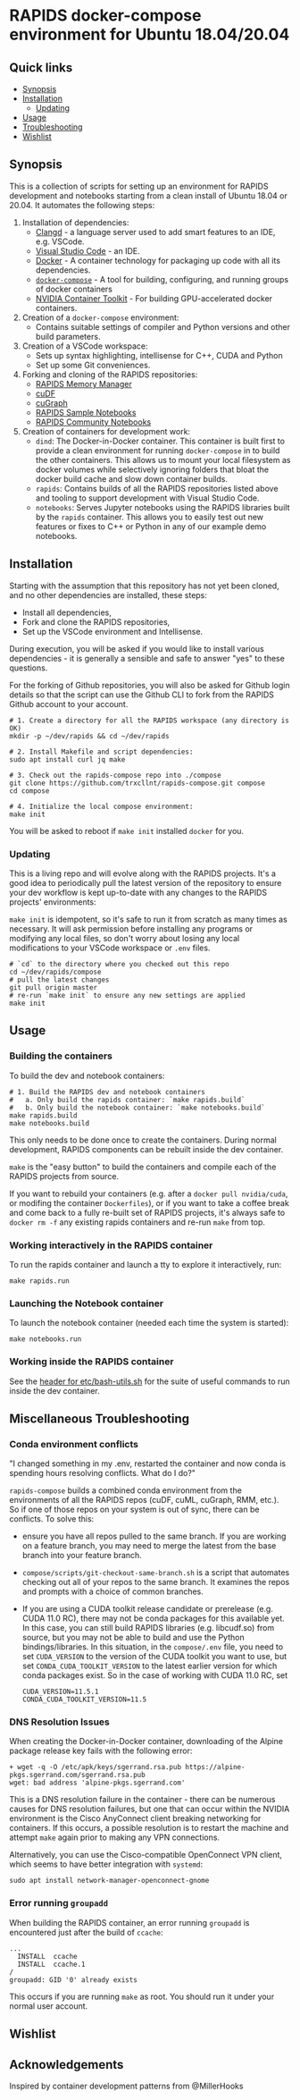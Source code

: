 
# RAPIDS docker-compose environment for Ubuntu 18.04/20.04

## Quick links

* [Synopsis](#synopsis)
* [Installation](#installation)
  * [Updating](#updating)
* [Usage](#usage)
* [Troubleshooting](#miscellaneous-troubleshooting)
* [Wishlist](#wishlist)

## Synopsis

This is a collection of scripts for setting up an environment for RAPIDS
development and notebooks starting from a clean install of Ubuntu 18.04
or 20.04. It automates the following steps:

1. Installation of dependencies:
   * [Clangd](https://clang.llvm.org/extra/clangd/) - a language server used to
     add smart features to an IDE, e.g. VSCode.
   * [Visual Studio Code](https://code.visualstudio.com/) - an IDE.
   * [Docker](https://www.docker.com/resources/what-container) - A container
     technology for packaging up code with all its dependencies.
   * [`docker-compose`](https://docs.docker.com/compose/) - A tool for building,
     configuring, and running groups of docker containers
   * [NVIDIA Container Toolkit](https://github.com/NVIDIA/nvidia-docker) - For
     building GPU-accelerated docker containers.
2. Creation of a `docker-compose` environment:
   * Contains suitable settings of compiler and Python versions and other build
     parameters.
3. Creation of a VSCode workspace:
   * Sets up syntax highlighting, intellisense for C++, CUDA and Python
   * Set up some Git conveniences.
4. Forking and cloning of the RAPIDS repositories:
   * [RAPIDS Memory Manager](https://github.com/rapidsai/rmm)
   * [cuDF](https://github.com/rapidsai/cudf)
   * [cuGraph](https://github.com/rapidsai/cugraph)
   * [RAPIDS Sample Notebooks](https://github.com/rapidsai/notebooks)
   * [RAPIDS Community Notebooks](https://github.com/rapidsai/notebooks-contrib)
5. Creation of containers for development work:
   * `dind`: The Docker-in-Docker container. This container is built first to
     provide a clean environment for running `docker-compose` in to build the
     other containers. This allows us to mount your local filesystem as docker
     volumes while selectively ignoring folders that bloat the docker build
     cache and slow down container builds.
   * `rapids`: Contains builds of all the RAPIDS repositories listed above and
     tooling to support development with Visual Studio Code.
   * `notebooks`: Serves Jupyter notebooks using the RAPIDS libraries built by
     the `rapids` container. This allows you to easily test out new features or
     fixes to C++ or Python in any of our example demo notebooks.

## Installation

Starting with the assumption that this repository has not yet been cloned, and
no other dependencies are installed, these steps:

* Install all dependencies,
* Fork and clone the RAPIDS repositories,
* Set up the VSCode environment and Intellisense.

During execution, you will be asked if you would like to install various
dependencies - it is generally a sensible and safe to answer "yes" to these
questions.

For the forking of Github repositories, you will also be asked for Github login
details so that the script can use the Github CLI to fork from the RAPIDS Github
account to your account.

```shell
# 1. Create a directory for all the RAPIDS workspace (any directory is OK)
mkdir -p ~/dev/rapids && cd ~/dev/rapids

# 2. Install Makefile and script dependencies:
sudo apt install curl jq make

# 3. Check out the rapids-compose repo into ./compose
git clone https://github.com/trxcllnt/rapids-compose.git compose
cd compose

# 4. Initialize the local compose environment:
make init
```

You will be asked to reboot if `make init` installed `docker` for you.

### Updating

This is a living repo and will evolve along with the RAPIDS projects. It's a good
idea to periodically pull the latest version of the repository to ensure your dev
workflow is kept up-to-date with any changes to the RAPIDS projects' environments:

`make init` is idempotent, so it's safe to run it from scratch as many times as
necessary. It will ask permission before installing any programs or modifying
any local files, so don't worry about losing any local modifications to your
VSCode workspace or `.env` files.

```shell
# `cd` to the directory where you checked out this repo
cd ~/dev/rapids/compose
# pull the latest changes
git pull origin master
# re-run `make init` to ensure any new settings are applied
make init
```

## Usage

### Building the containers

To build the dev and notebook containers:

```shell
# 1. Build the RAPIDS dev and notebook containers
#   a. Only build the rapids container: `make rapids.build`
#   b. Only build the notebook container: `make notebooks.build`
make rapids.build
make notebooks.build
```

This only needs to be done once to create the containers. During normal
development, RAPIDS components can be rebuilt inside the dev container.

`make` is the "easy button" to build the containers and compile each of
the RAPIDS projects from source.

If you want to rebuild your containers (e.g. after a `docker pull nvidia/cuda`,
or modifing the container `Dockerfiles`), or if you want to take a coffee break
and come back to a fully re-built set of RAPIDS projects, it's always safe to
`docker rm -f` any existing rapids containers and re-run `make` from top.

### Working interactively in the RAPIDS container

To run the rapids container and launch a tty to explore it interactively, run:

```shell
make rapids.run
```

### Launching the Notebook container

To launch the notebook container (needed each time the system is started):

```shell
make notebooks.run
```

### Working inside the RAPIDS container

See the [header for etc/bash-utils.sh](https://github.com/trxcllnt/rapids-compose/blob/main/etc/bash-utils.sh#L5-L161) for the suite of useful commands to run inside the dev container.

## Miscellaneous Troubleshooting

### Conda environment conflicts

"I changed something in my .env, restarted the container and now conda is spending hours resolving
conflicts. What do I do?"

`rapids-compose` builds a combined conda environment from the environments of all the RAPIDS
repos (cuDF, cuML, cuGraph, RMM, etc.). So if one of those repos on your system is out of sync,
there can be conflicts. To solve this:

* ensure you have all repos pulled to the same branch. If you are working on a feature branch,
   you may need to merge the latest from the base branch into your feature branch.
* `compose/scripts/git-checkout-same-branch.sh` is a script that automates checking out all of your
   repos to the same branch. It examines the repos and prompts with a choice of common branches.
* If you are using a CUDA toolkit release candidate or prerelease (e.g. CUDA 11.0 RC), there may
   not be conda packages for this available yet. In this case, you can still build RAPIDS libraries
   (e.g. libcudf.so) from source, but you may not be able to build and use the Python
   bindings/libraries. In this situation, in the `compose/.env` file, you need to set `CUDA_VERSION`
   to the version of the CUDA toolkit you want to use, but set `CONDA_CUDA_TOOLKIT_VERSION` to the
   latest earlier version for which conda packages exist. So in the case of working with CUDA 11.0
   RC, set

   ```dotenv
   CUDA_VERSION=11.5.1
   CONDA_CUDA_TOOLKIT_VERSION=11.5
   ```

### DNS Resolution Issues

When creating the Docker-in-Docker container, downloading of the Alpine package
release key fails with the following error:

```shell
+ wget -q -O /etc/apk/keys/sgerrand.rsa.pub https://alpine-pkgs.sgerrand.com/sgerrand.rsa.pub
wget: bad address 'alpine-pkgs.sgerrand.com'
```

This is a DNS resolution failure in the container - there can be numerous causes
for DNS resolution failures, but one that can occur within the NVIDIA
environment is the Cisco AnyConnect client breaking networking for containers.
If this occurs, a possible resolution is to restart the machine and attempt
`make` again prior to making any VPN connections.

Alternatively, you can use the Cisco-compatible OpenConnect VPN client, which
seems to have better integration with `systemd`:

```shell
sudo apt install network-manager-openconnect-gnome
```

### Error running `groupadd`

When building the RAPIDS container, an error running `groupadd` is encountered
just after the build of `ccache`:

```shell
...
  INSTALL  ccache
  INSTALL  ccache.1
/
groupadd: GID '0' already exists
```

This occurs if you are running `make` as root. You should run it under your
normal user account.

## Wishlist

## Acknowledgements

Inspired by container development patterns from @MillerHooks
